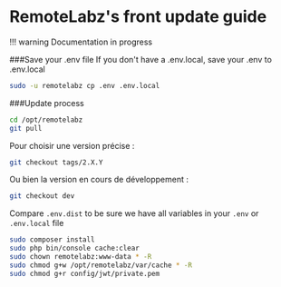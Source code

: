 # RemoteLabz's front update guide

!!! warning
    Documentation in progress

###Save your .env file
If you don't have a .env.local, save your .env to .env.local
```bash
sudo -u remotelabz cp .env .env.local
```

###Update process
```bash
cd /opt/remotelabz
git pull
```

Pour choisir une version précise :
```bash
git checkout tags/2.X.Y
```
Ou bien la version en cours de développement :
```bash
git checkout dev
```

Compare `.env.dist` to be sure we have all variables in your `.env` or `.env.local` file 

```bash
sudo composer install
sudo php bin/console cache:clear
sudo chown remotelabz:www-data * -R
sudo chmod g+w /opt/remotelabz/var/cache * -R
sudo chmod g+r config/jwt/private.pem
```